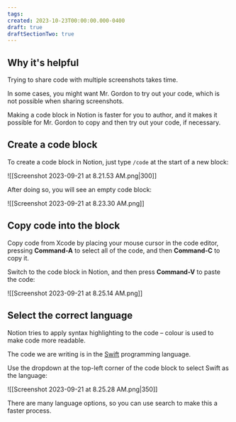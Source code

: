 ```yaml
---
tags:
created: 2023-10-23T00:00:00.000-0400
draft: true
draftSectionTwo: true
---
```

## Why it's helpful

Trying to share code with multiple screenshots takes time.

In some cases, you might want Mr. Gordon to try out your code, which is not possible when sharing screenshots.

Making a code block in Notion is faster for you to author, and it makes it possible for Mr. Gordon to copy and then try out your code, if necessary.

## Create a code block

To create a code block in Notion, just type `/code` at the start of a new block:

![[Screenshot 2023-09-21 at 8.21.53 AM.png|300]]

After doing so, you will see an empty code block:

![[Screenshot 2023-09-21 at 8.23.30 AM.png]]

## Copy code into the block

Copy code from Xcode by placing your mouse cursor in the code editor, pressing **Command-A** to select all of the code, and then **Command-C** to copy it.

Switch to the code block in Notion, and then press **Command-V** to paste the code:

![[Screenshot 2023-09-21 at 8.25.14 AM.png]]

## Select the correct language

Notion tries to apply syntax highlighting to the code – colour is used to make code more readable.

The code we are writing is in the [Swift](https://www.swift.org) programming language.

Use the dropdown at the top-left corner of the code block to select Swift as the language:

![[Screenshot 2023-09-21 at 8.25.28 AM.png|350]]

There are many language options, so you can use search to make this a faster process.